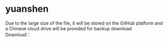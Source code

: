 # yuanshen
Due to the large size of the file, it will be stored on the GitHub platform and a Chinese cloud drive will be provided for backup download<br>
Download：
